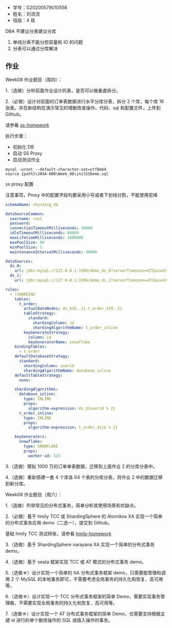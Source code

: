 - 学号：G20200579010556
- 姓名：刘流流
- 班级：4 班

DBA 不建议分表建议分库

1. 单纯分表不能分担容量和 IO 的问题
2. 分表可以通过分库解决


## 作业

Week08 作业题目（周四）：

1.（选做）分析前面作业设计的表，是否可以做垂直拆分。

2.（必做）设计对前面的订单表数据进行水平分库分表，拆分 2 个库，每个库 16 张表。并在新结构在演示常见的增删改查操作。代码、sql 和配置文件，上传到 Github。

请参看 [ss-homework](https://github.com/Pismery/JAVA-000/tree/main/homework/ss-homework)

执行步骤：

- 初始化 DB
- 启动 SS Proxy
- 启动测试作业

```
mysql -uroot --default-character-set=utf8mb4
source {path}\JAVA-000\Week_08\initSSDemo.sql
```

ss proxy 配置

注意事项，Proxy 中的配置字段均要采用小写或者下划线分割，不能使用驼峰

```yaml
schemaName: sharding_db

dataSourceCommon:
  username: root
  password:
  connectionTimeoutMilliseconds: 30000
  idleTimeoutMilliseconds: 60000
  maxLifetimeMilliseconds: 1800000
  maxPoolSize: 50
  minPoolSize: 1
  maintenanceIntervalMilliseconds: 30000

dataSources:
  ds_0:
    url: jdbc:mysql://127.0.0.1:3306/demo_ds_0?serverTimezone=UTC&useSSL=false&useUnicode=true&characterEncoding=UTF-8
  ds_1:
    url: jdbc:mysql://127.0.0.1:3306/demo_ds_1?serverTimezone=UTC&useSSL=false&useUnicode=true&characterEncoding=UTF-8

rules:
  - !SHARDING
    tables:
      t_order:
        actualDataNodes: ds_${0..1}.t_order_${0..1}
        tableStrategy:
          standard:
            shardingColumn: id
            shardingAlgorithmName: t_order_inline
        keyGenerateStrategy:
          column: id
          keyGeneratorName: snowflake
    bindingTables:
      - t_order
    defaultDatabaseStrategy:
      standard:
        shardingColumn: userid
        shardingAlgorithmName: database_inline
    defaultTableStrategy:
      none:

    shardingAlgorithms:
      database_inline:
        type: INLINE
        props:
          algorithm-expression: ds_${userid % 2}
      t_order_inline:
        type: INLINE
        props:
          algorithm-expression: t_order_${id % 2}

    keyGenerators:
      snowflake:
        type: SNOWFLAKE
        props:
          worker-id: 123

```

3.（选做）模拟 1000 万的订单单表数据，迁移到上面作业 2 的分库分表中。

4.（选做）重新搭建一套 4 个库各 64 个表的分库分表，将作业 2 中的数据迁移到新分库。

Week08 作业题目（周六）：

1.（选做）列举常见的分布式事务，简单分析其使用场景和优缺点。

2.（必做）基于 hmily TCC 或 ShardingSphere 的 Atomikos XA 实现一个简单的分布式事务应用 demo（二选一），提交到 Github。

基础 hmily TCC 测试转账，请参看 [hmily-homework](https://github.com/Pismery/JAVA-000/tree/main/homework/hmily-homework)

3.（选做）基于 ShardingSphere narayana XA 实现一个简单的分布式事务 demo。

4.（选做）基于 seata 框架实现 TCC 或 AT 模式的分布式事务 demo。

5.（选做☆）设计实现一个简单的 XA 分布式事务框架 demo，只需要能管理和调用 2 个 MySQL 的本地事务即可，不需要考虑全局事务的持久化和恢复、高可用等。

6.（选做☆）设计实现一个 TCC 分布式事务框架的简单 Demo，需要实现事务管理器，不需要实现全局事务的持久化和恢复、高可用等。

7.（选做☆）设计实现一个 AT 分布式事务框架的简单 Demo，仅需要支持根据主键 id 进行的单个删改操作的 SQL 或插入操作的事务。



